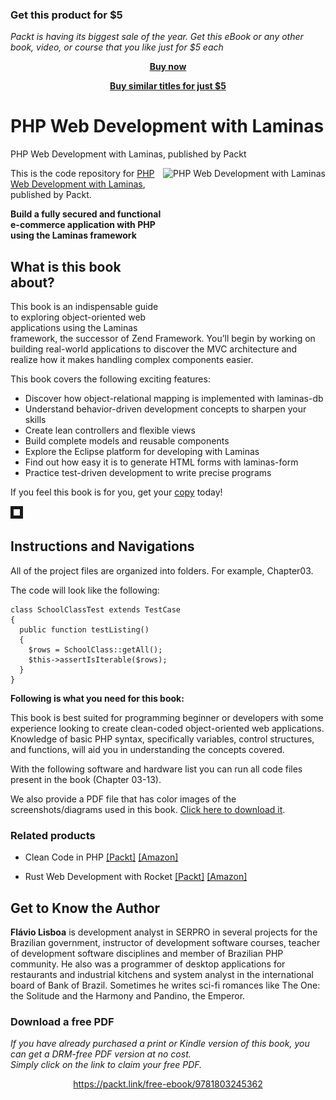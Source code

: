 
### Get this product for $5

<i>Packt is having its biggest sale of the year. Get this eBook or any other book, video, or course that you like just for $5 each</i>


<b><p align='center'>[Buy now](https://packt.link/9781803245362)</p></b>


<b><p align='center'>[Buy similar titles for just $5](https://subscription.packtpub.com/search)</p></b>


# PHP Web Development with Laminas
PHP Web Development with Laminas, published by Packt

<a href="https://www.packtpub.com/product/php-web-development-with-laminas/9781803245362"><img src="https://static.packt-cdn.com/products/9781803245362/cover/smaller" alt="PHP Web Development with Laminas" height="256px" align="right"></a>

This is the code repository for [PHP Web Development with Laminas](https://www.packtpub.com/product/php-web-development-with-laminas/9781803245362), published by Packt.

**Build a fully secured and functional e-commerce application with PHP using the Laminas framework**

## What is this book about?

This book is an indispensable guide to exploring object-oriented web applications using the Laminas framework, the successor of Zend Framework. You’ll begin by working on building real-world applications to discover the MVC architecture and realize how it makes handling complex components easier.	

This book covers the following exciting features:

* Discover how object-relational mapping is implemented with laminas-db
* Understand behavior-driven development concepts to sharpen your skills
* Create lean controllers and flexible views
* Build complete models and reusable components
* Explore the Eclipse platform for developing with Laminas
* Find out how easy it is to generate HTML forms with laminas-form
* Practice test-driven development to write precise programs

If you feel this book is for you, get your [copy](https://www.amazon.com/dp/1803245018) today!

<a href="https://www.packtpub.com/?utm_source=github&utm_medium=banner&utm_campaign=GitHubBanner"><img src="https://raw.githubusercontent.com/PacktPublishing/GitHub/master/GitHub.png" 
alt="https://www.packtpub.com/" border="5" /></a>


## Instructions and Navigations
All of the project files are organized into folders. For example, Chapter03.

The code will look like the following:

```
class SchoolClassTest extends TestCase
{
  public function testListing()
  {
    $rows = SchoolClass::getAll();
    $this->assertIsIterable($rows);
  }
}

```

**Following is what you need for this book:**

This book is best suited for programming beginner or developers with some experience looking to create clean-coded object-oriented web applications. Knowledge of basic PHP syntax, specifically variables, control structures, and functions, will aid you in understanding the concepts covered.	

With the following software and hardware list you can run all code files present in the book (Chapter 03-13).

We also provide a PDF file that has color images of the screenshots/diagrams used in this book. [Click here to download it](https://packt.link/qw7ug).


### Related products <Other books you may enjoy>
* Clean Code in PHP  [[Packt]](https://www.packtpub.com/product/clean-code-in-php/9781804613870) [[Amazon]](https://www.amazon.com/Clean-Code-PHP-human-friendly-maintainable/dp/1804613878)

* Rust Web Development with Rocket  [[Packt]](https://www.packtpub.com/product/rust-web-development-with-rocket/9781800561304) [[Amazon]](https://www.amazon.com/Rust-Web-Development-Rocket-development/dp/180056130X)

## Get to Know the Author
**Flávio Lisboa** is development analyst in SERPRO in several projects for the Brazilian government, instructor of development software courses, teacher of development software disciplines and member of Brazilian PHP community. He also was a programmer of desktop applications for restaurants and industrial kitchens and system analyst in the international board of Bank of Brazil. Sometimes he writes sci-fi romances like The One: the Solitude and the Harmony and Pandino, the Emperor.	

### Download a free PDF

 <i>If you have already purchased a print or Kindle version of this book, you can get a DRM-free PDF version at no cost.<br>Simply click on the link to claim your free PDF.</i>
<p align="center"> <a href="https://packt.link/free-ebook/9781803245362">https://packt.link/free-ebook/9781803245362 </a> </p>